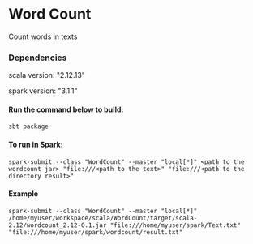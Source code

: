 # Word Count

Count words in texts

### Dependencies

scala version: "2.12.13"

spark version: "3.1.1"

#### Run the command below to build: 
```
sbt package
```

#### To run in Spark:
```
spark-submit --class "WordCount" --master "local[*]" <path to the wordcount jar> "file:///<path to the text>" "file:///<path to the directory result>"
```
#### Example
```
spark-submit --class "WordCount" --master "local[*]" /home/myuser/workspace/scala/WordCount/target/scala-2.12/wordcount_2.12-0.1.jar "file:///home/myuser/spark/Text.txt" "file:///home/myuser/spark/wordcount/result.txt"
```
